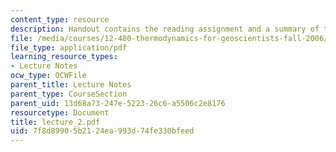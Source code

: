 ```yaml
---
content_type: resource
description: Handout contains the reading assignment and a summary of the lecture.
file: /media/courses/12-480-thermodynamics-for-geoscientists-fall-2006/7f8d89905b2124ea993d74fe330bfeed_lecture_2.pdf
file_type: application/pdf
learning_resource_types:
- Lecture Notes
ocw_type: OCWFile
parent_title: Lecture Notes
parent_type: CourseSection
parent_uid: 13d68a73-247e-5223-26c6-a5506c2e8176
resourcetype: Document
title: lecture_2.pdf
uid: 7f8d8990-5b21-24ea-993d-74fe330bfeed
---
```

